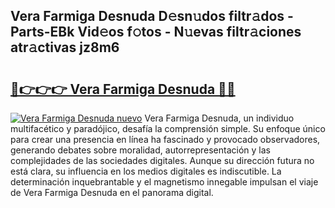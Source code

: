 ## Vera Farmiga Desnuda D𝚎sn𝚞dos filtr𝚊dos - Parts-EBk Vid𝚎os f𝚘tos - N𝚞evas filtr𝚊ciones atr𝚊ctivas jz8m6

# <h2><a href="http://mbbzmm.tromn.icu/?c=Vera+Farmiga+Desnuda">🔗👉👉👉 Vera Farmiga Desnuda 🔗🔗</a></h2>

[![Vera Farmiga Desnuda nuevo](https://i.imgur.com/pEAQMta.gif)](http://mbbzmm.tromn.icu/?c=Vera+Farmiga+Desnuda)
Vera Farmiga Desnuda, un individuo multifacético y paradójico, desafía la comprensión simple. Su enfoque único para crear una presencia en línea ha fascinado y provocado observadores, generando debates sobre moralidad, autorrepresentación y las complejidades de las sociedades digitales. Aunque su dirección futura no está clara, su influencia en los medios digitales es indiscutible. La determinación inquebrantable y el magnetismo innegable impulsan el viaje de Vera Farmiga Desnuda en el panorama digital.
